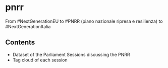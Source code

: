 # pnrr
From #NextGenerationEU to #PNRR (piano nazionale ripresa e resilienza) to #NextGenerationItalia

## Contents

* Dataset of the Parliament Sessions discussing the PNRR
* Tag cloud of each session

